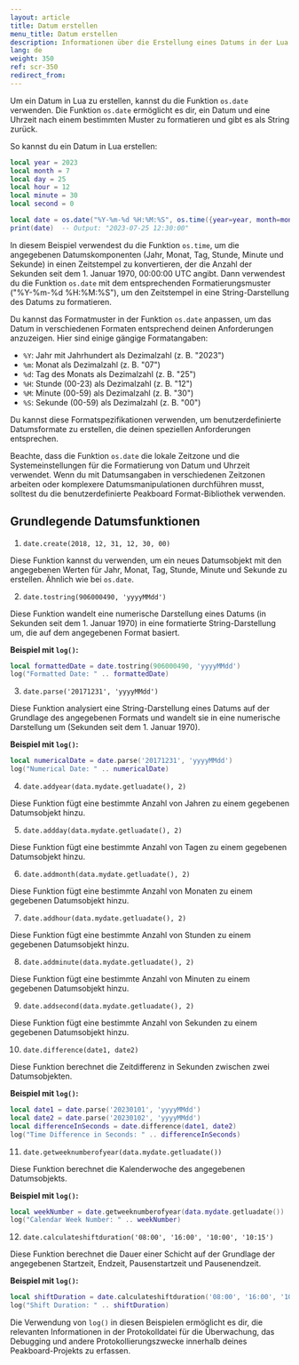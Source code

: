 ```yaml
---
layout: article
title: Datum erstellen
menu_title: Datum erstellen
description: Informationen über die Erstellung eines Datums in der Lua Skripterstellung
lang: de
weight: 350
ref: scr-350
redirect_from:
---
```


Um ein Datum in Lua zu erstellen, kannst du die Funktion `os.date` verwenden.
Die Funktion `os.date` ermöglicht es dir, ein Datum und eine Uhrzeit nach einem bestimmten Muster zu formatieren und gibt es als String zurück.

So kannst du ein Datum in Lua erstellen:

```lua
local year = 2023
local month = 7
local day = 25
local hour = 12
local minute = 30
local second = 0

local date = os.date("%Y-%m-%d %H:%M:%S", os.time({year=year, month=month, day=day, hour=hour, min=minute, sec=second}))
print(date)  -- Output: "2023-07-25 12:30:00"
```

In diesem Beispiel verwendest du die Funktion `os.time`, um die angegebenen Datumskomponenten (Jahr, Monat, Tag, Stunde, Minute und Sekunde) in einen Zeitstempel zu konvertieren, der die Anzahl der Sekunden seit dem 1. Januar 1970, 00:00:00 UTC angibt. Dann verwendest du die Funktion `os.date` mit dem entsprechenden Formatierungsmuster ("%Y-%m-%d %H:%M:%S"), um den Zeitstempel in eine String-Darstellung des Datums zu formatieren.

Du kannst das Formatmuster in der Funktion `os.date` anpassen, um das Datum in verschiedenen Formaten entsprechend deinen Anforderungen anzuzeigen. Hier sind einige gängige Formatangaben:

* `%Y`: Jahr mit Jahrhundert als Dezimalzahl (z. B. "2023")
* `%m`: Monat als Dezimalzahl (z. B. "07")
* `%d`: Tag des Monats als Dezimalzahl (z. B. "25")
* `%H`: Stunde (00-23) als Dezimalzahl (z. B. "12")
* `%M`: Minute (00-59) als Dezimalzahl (z. B. "30")
* `%S`: Sekunde (00-59) als Dezimalzahl (z. B. "00")

Du kannst diese Formatspezifikationen verwenden, um benutzerdefinierte Datumsformate zu erstellen, die deinen speziellen Anforderungen entsprechen.

Beachte, dass die Funktion `os.date` die lokale Zeitzone und die Systemeinstellungen für die Formatierung von Datum und Uhrzeit verwendet. Wenn du mit Datumsangaben in verschiedenen Zeitzonen arbeiten oder komplexere Datumsmanipulationen durchführen musst, solltest du die benutzerdefinierte Peakboard Format-Bibliothek verwenden.

## Grundlegende Datumsfunktionen

1. `date.create(2018, 12, 31, 12, 30, 00)`

Diese Funktion kannst du verwenden, um ein neues Datumsobjekt mit den angegebenen Werten für Jahr, Monat, Tag, Stunde, Minute und Sekunde zu erstellen. Ähnlich wie bei `os.date`.

2. `date.tostring(906000490, 'yyyyMMdd')`

Diese Funktion wandelt eine numerische Darstellung eines Datums (in Sekunden seit dem 1. Januar 1970) in eine formatierte String-Darstellung um, die auf dem angegebenen Format basiert.

**Beispiel mit `log()`:**

```lua
local formattedDate = date.tostring(906000490, 'yyyyMMdd')
log("Formatted Date: " .. formattedDate)
```

3. `date.parse('20171231', 'yyyyMMdd')`

Diese Funktion analysiert eine String-Darstellung eines Datums auf der Grundlage des angegebenen Formats und wandelt sie in eine numerische Darstellung um (Sekunden seit dem 1. Januar 1970).

**Beispiel mit `log()`:**

```lua
local numericalDate = date.parse('20171231', 'yyyyMMdd')
log("Numerical Date: " .. numericalDate)
```

4. `date.addyear(data.mydate.getluadate(), 2)`

Diese Funktion fügt eine bestimmte Anzahl von Jahren zu einem gegebenen Datumsobjekt hinzu.

5. `date.addday(data.mydate.getluadate(), 2)`

Diese Funktion fügt eine bestimmte Anzahl von Tagen zu einem gegebenen Datumsobjekt hinzu.

6. `date.addmonth(data.mydate.getluadate(), 2)`

Diese Funktion fügt eine bestimmte Anzahl von Monaten zu einem gegebenen Datumsobjekt hinzu.

7. `date.addhour(data.mydate.getluadate(), 2)`

Diese Funktion fügt eine bestimmte Anzahl von Stunden zu einem gegebenen Datumsobjekt hinzu.

8. `date.addminute(data.mydate.getluadate(), 2)`

Diese Funktion fügt eine bestimmte Anzahl von Minuten zu einem gegebenen Datumsobjekt hinzu.

9. `date.addsecond(data.mydate.getluadate(), 2)`

Diese Funktion fügt eine bestimmte Anzahl von Sekunden zu einem gegebenen Datumsobjekt hinzu.

10. `date.difference(date1, date2)`

Diese Funktion berechnet die Zeitdifferenz in Sekunden zwischen zwei Datumsobjekten.

**Beispiel mit `log()`:**

```lua
local date1 = date.parse('20230101', 'yyyyMMdd')
local date2 = date.parse('20230102', 'yyyyMMdd')
local differenceInSeconds = date.difference(date1, date2)
log("Time Difference in Seconds: " .. differenceInSeconds)
```

11. `date.getweeknumberofyear(data.mydate.getluadate())`

Diese Funktion berechnet die Kalenderwoche des angegebenen Datumsobjekts.

**Beispiel mit `log()`:**

```lua
local weekNumber = date.getweeknumberofyear(data.mydate.getluadate())
log("Calendar Week Number: " .. weekNumber)
```

12. `date.calculateshiftduration('08:00', '16:00', '10:00', '10:15')`

Diese Funktion berechnet die Dauer einer Schicht auf der Grundlage der angegebenen Startzeit, Endzeit, Pausenstartzeit und Pausenendzeit.

**Beispiel mit `log()`:**

```lua
local shiftDuration = date.calculateshiftduration('08:00', '16:00', '10:00', '10:15')
log("Shift Duration: " .. shiftDuration)
```

Die Verwendung von `log()` in diesen Beispielen ermöglicht es dir, die relevanten Informationen in der Protokolldatei für die Überwachung, das Debugging und andere Protokollierungszwecke innerhalb deines Peakboard-Projekts zu erfassen.

